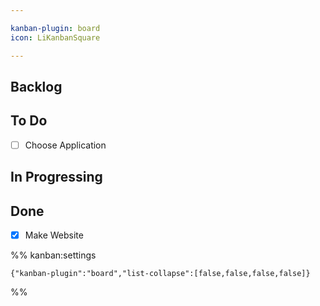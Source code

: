 ```yaml
---

kanban-plugin: board
icon: LiKanbanSquare

---
```


## Backlog



## To Do

- [ ] Choose Application


## In Progressing



## Done

- [x] Make Website




%% kanban:settings
```
{"kanban-plugin":"board","list-collapse":[false,false,false,false]}
```
%%